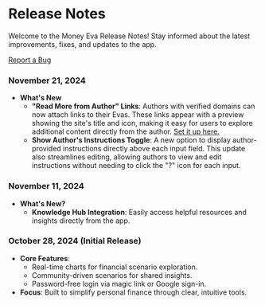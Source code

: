 # Release Notes

Welcome to the Money Eva Release Notes! Stay informed about the latest improvements, fixes, and updates to the app.

[Report a Bug](mailto:support@moneyeva.com)


### November 21, 2024

- **What's New**
    - **"Read More from Author" Links**: Authors with verified domains can now attach links to their Evas. These links appear with a preview showing the site's title and icon, making it easy for users to explore additional content directly from the author. [Set it up here.](../guides/read-more-from-author-link.md)
    - **Show Author's Instructions Toggle**: A new option to display author-provided instructions directly above each input field. This update also streamlines editing, allowing authors to view and edit instructions without needing to click the "?" icon for each input.


### November 11, 2024
- **What's New?**
    - **Knowledge Hub Integration**: Easily access helpful resources and insights directly from the app.


### October 28, 2024 (Initial Release)
- **Core Features**:
    - Real-time charts for financial scenario exploration.
    - Community-driven scenarios for shared insights.
    - Password-free login via magic link or Google sign-in.
- **Focus**: Built to simplify personal finance through clear, intuitive tools.

